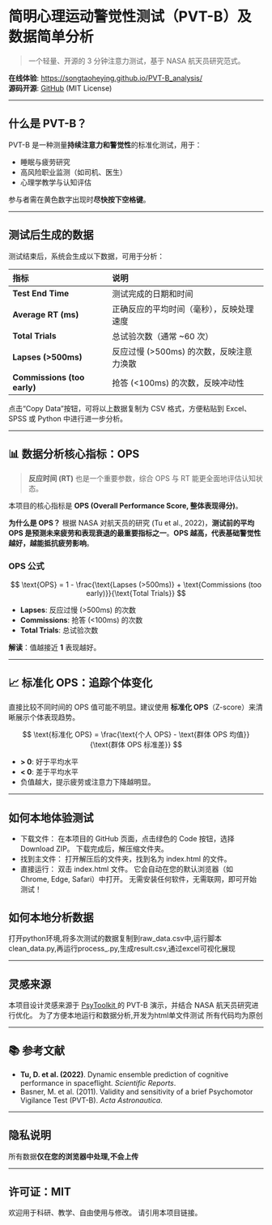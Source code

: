 

# 简明心理运动警觉性测试（PVT-B）及数据简单分析

> 一个轻量、开源的 3 分钟注意力测试，基于 NASA 航天员研究范式。

 **在线体验**: https://songtaoheying.github.io/PVT-B_analysis/  
 **源码开源**: [GitHub](https://github.com/songtaoheying/PVT-B_analysis) (MIT License)

---

## 什么是 PVT-B？

PVT-B 是一种测量**持续注意力和警觉性**的标准化测试，用于：

*   睡眠与疲劳研究
*   高风险职业监测（如司机、医生）
*   心理学教学与认知评估

参与者需在黄色数字出现时**尽快按下空格键**。


---
## 测试后生成的数据

测试结束后，系统会生成以下数据，可用于分析：

| 指标 | 说明 |
| :--- | :--- |
| **Test End Time** | 测试完成的日期和时间 |
| **Average RT (ms)** | 正确反应的平均时间（毫秒），反映处理速度 |
| **Total Trials** | 总试验次数（通常 ~60 次） |
| **Lapses (>500ms)** | 反应过慢 (>500ms) 的次数，反映注意力涣散 |
| **Commissions (too early)** | 抢答 (<100ms) 的次数，反映冲动性 |

点击“Copy Data”按钮，可将以上数据复制为 CSV 格式，方便粘贴到 Excel、SPSS 或 Python 中进行进一步分析。

---

## 📊 数据分析核心指标：OPS

> **反应时间 (RT)** 也是一个重要参数，综合 OPS 与 RT 能更全面地评估认知状态。

本项目的核心指标是 **OPS (Overall Performance Score, 整体表现得分)**。

**为什么是 OPS？**
根据 NASA 对航天员的研究 (Tu et al., 2022)，**测试前的平均 OPS 是预测未来疲劳和表现衰退的最重要指标之一**。**OPS 越高，代表基础警觉性越好，越能抵抗疲劳影响**。

### OPS 公式

$$
\text{OPS} = 1 - \frac{\text{Lapses (>500ms)} + \text{Commissions (too early)}}{\text{Total Trials}}
$$

*   **Lapses**: 反应过慢 (>500ms) 的次数
*   **Commissions**: 抢答 (<100ms) 的次数
*   **Total Trials**: 总试验次数

**解读**：值越接近 **1** 表现越好。

---

## 📈 标准化 OPS：追踪个体变化

直接比较不同时间的 OPS 值可能不明显。建议使用 **标准化 OPS**（Z-score）来清晰展示个体表现趋势。

$$
\text{标准化 OPS} = \frac{\text{个人 OPS} - \text{群体 OPS 均值}}{\text{群体 OPS 标准差}}
$$

*   **> 0**: 好于平均水平
*   **< 0**: 差于平均水平
*   负值越大，提示疲劳或注意力下降越明显。




---
## 如何本地体验测试

- 下载文件：
在本项目的 GitHub 页面，点击绿色的 Code 按钮，选择 Download ZIP。
下载完成后，解压缩文件夹。
- 找到主文件：
打开解压后的文件夹，找到名为 index.html 的文件。
- 直接运行：
双击 index.html 文件。
它会自动在您的默认浏览器（如 Chrome, Edge, Safari）中打开。
无需安装任何软件，无需联网，即可开始测试！
## 如何本地分析数据
打开python环境,将多次测试的数据复制到raw_data.csv中,运行脚本clean_data.py,再运行process_.py,生成result.csv,通过excel可视化展现



---

## 灵感来源


本项目设计灵感来源于 [PsyToolkit ](https://www.psytoolkit.org/experiment-library/pvtb.html)的 PVT-B 演示，并结合 NASA 航天员研究进行优化。
为了方便本地运行和数据分析,开发为html单文件测试
所有代码均为原创


---

## 📚 参考文献

*   **Tu, D. et al. (2022)**. Dynamic ensemble prediction of cognitive performance in spaceflight. *Scientific Reports*.
*   Basner, M. et al. (2011). Validity and sensitivity of a brief Psychomotor Vigilance Test (PVT-B). *Acta Astronautica*.

---

## 隐私说明

所有数据**仅在您的浏览器中处理,不会上传**

---

## 许可证：MIT

欢迎用于科研、教学、自由使用与修改。
请引用本项目链接。
